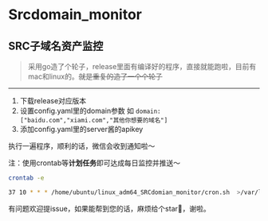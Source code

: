 # Srcdomain_monitor 
## SRC子域名资产监控
> 采用go造了个轮子，release里面有编译好的程序，直接就能跑啦，目前有mac和linux的。~~就是重复的造了一个个轮子~~
---

1. 下载release对应版本
2. 设置config.yaml里的domain参数 
如 
`domain: ["baidu.com","xiami.com","其他你想要的域名"] `
3. 添加config.yaml里的server酱的apikey

执行一遍程序，顺利的话，微信会收到通知啦～

注：使用crontab等**计划任务**即可达成每日监控并推送～ 
```bash 
crontab -e 

37 10 * * * /home/ubuntu/linux_adm64_SRCdomian_monitor/cron.sh  >/var/log/cron.log 2>&1
```

有问题欢迎提issue，如果能帮到您的话，麻烦给个star🌟，谢啦。
